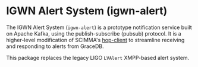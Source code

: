 # IGWN Alert System (igwn-alert)
The IGWN Alert System (`igwn-alert`) is a prototype notification service built on Apache Kafka, using the 
publish-subscribe (pubsub) protocol. It is a higher-level modification of SCIMMA's 
[hop-client](https://hop-client.readthedocs.io/) to streamline receiving and 
responding to alerts from GraceDB.

This package replaces the legacy LIGO `LVAlert` XMPP-based alert system. 
